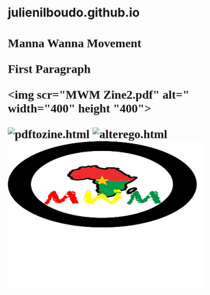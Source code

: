 # julienilboudo.github.io
<!DOCTYPE html>
<html>
  
  <head>
  <title>Manna Wanna
  </title>
  </head>
  
  <body bgcolor+"#F47F65">
  
  <h1 style="font-family:times new roman">Manna Wanna Movement</h!>
  <p style="podition:absolute; top:100px; left 200px; color:#F4&F45; font-size 20pt">First Paragraph</p>
    
<img scr="MWM Zine2.pdf" alt=" width="400" height "400">
    
    
<img scr="MWM Zine3.pdf" alt="pdftozine.html">
    
    
<img src="RoadtoSuccess.jpg" alt="alterego.html" width="460" height="345">


<img src="MannaWanna3ai.jpg" alt="Logo.html" width="460" height="345">

<a href=""></a>
    </body>
    </html>
    
    
    
    
 


